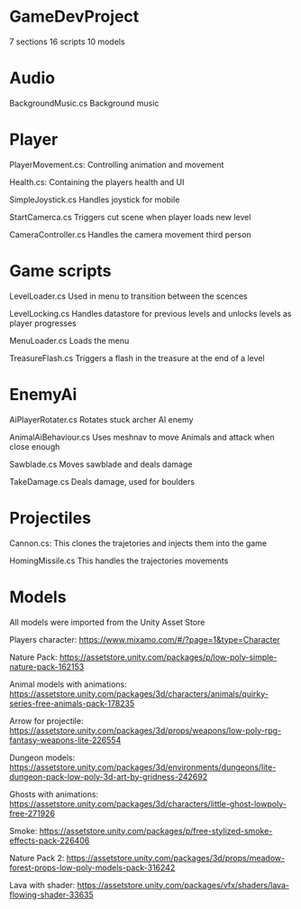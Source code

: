 # GameDevProject
7 sections
16 scripts
10 models

# Audio
BackgroundMusic.cs Background music

# Player
PlayerMovement.cs: Controlling animation and movement

Health.cs: Containing the players health and UI

SimpleJoystick.cs Handles joystick for mobile

StartCamerca.cs Triggers cut scene when player loads new level

CameraController.cs Handles the camera movement third person

# Game scripts
LevelLoader.cs Used in menu to transition between the scences

LevelLocking.cs Handles datastore for previous levels and unlocks levels as player progresses

MenuLoader.cs Loads the menu

TreasureFlash.cs Triggers a flash in the treasure at the end of a level

# EnemyAi
AiPlayerRotater.cs Rotates stuck archer AI enemy 

AnimalAiBehaviour.cs Uses meshnav to move Animals and attack when close enough

Sawblade.cs Moves sawblade and deals damage

TakeDamage.cs Deals damage, used for boulders

# Projectiles
Cannon.cs: This clones the trajetories and injects them into the game

HomingMissile.cs This handles the trajectories movements

# Models
All models were imported from the Unity Asset Store

Players character: https://www.mixamo.com/#/?page=1&type=Character

Nature Pack: https://assetstore.unity.com/packages/p/low-poly-simple-nature-pack-162153

Animal models with animations: https://assetstore.unity.com/packages/3d/characters/animals/quirky-series-free-animals-pack-178235


Arrow for projectile: https://assetstore.unity.com/packages/3d/props/weapons/low-poly-rpg-fantasy-weapons-lite-226554

Dungeon models: https://assetstore.unity.com/packages/3d/environments/dungeons/lite-dungeon-pack-low-poly-3d-art-by-gridness-242692

Ghosts with animations: https://assetstore.unity.com/packages/3d/characters/little-ghost-lowpoly-free-271926

Smoke: https://assetstore.unity.com/packages/p/free-stylized-smoke-effects-pack-226406

Nature Pack 2: https://assetstore.unity.com/packages/3d/props/meadow-forest-props-low-poly-models-pack-316242

Lava with shader: https://assetstore.unity.com/packages/vfx/shaders/lava-flowing-shader-33635
